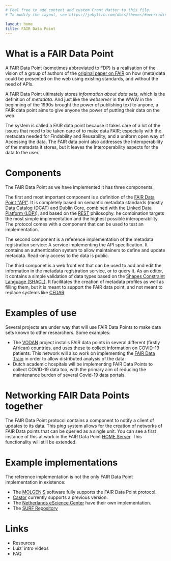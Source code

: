 ```yaml
---
# Feel free to add content and custom Front Matter to this file.
# To modify the layout, see https://jekyllrb.com/docs/themes/#overriding-theme-defaults

layout: home
title: FAIR Data Point
--- 
```

# What is a FAIR Data Point
A FAIR Data Point (sometimes abbreviated to FDP) is a realisation of the vision of a group of authors of the [original paper on FAIR](https://doi.org/10.1038/sdata.2016.18) on how (meta)data could be presented on the web using existing standards, and without the need of APIs.

A FAIR Data Point ultimately stores _information about data sets_, which is the definition of _metadata_. And just like the _webserver_ in the WWW in the beginning of the 1990s brought the power of publishing text to anyone, a FAIR data point aims to give anyone the power of putting their data on the web.

The system is called a FAIR data point because it takes care of a lot of the issues that need to be taken care of to make data FAIR; especially with the metadata needed for Findability and Reusability, and a uniform open way of Accessing the data. The FAIR data point also addresses the Interoperability of the metadata it stores, but it leaves the Interoperability aspects for the data to the user.

# Components
The FAIR Data Point as we have implemented it has three components.

The first and most important component is a definition of the [FAIR Data Point "API"](https://github.com/FAIRDataTeam/FAIRDataPoint). It is completely based on semantic metadata standards (mostly [Data Catalog (DCAT)](https://www.w3.org/TR/vocab-dcat-2/) and [Dublin Core](https://dublincore.org/), combined with the [Linked Data Platform (LDP)](https://www.w3.org/TR/ldp/)), and based on the [REST](https://en.wikipedia.org/wiki/Representational_state_transfer) philosophy. he combination targets the most simple implementation and the highest possible interoperability. The protocol comes with a component that can be used to test an implementation.

The second component is a reference implementation of the metadata registration service: A service implementing the API specification. It contains an authentication system to allow maintainers to define and update metadata. Read-only access to the data is public.

The third componet is a web front ent that can be used to add and edit the information in the metadata registration service, or to query it. As an editor, it contains a simple validation of data types based on the [Shapes Constraint Language (SHACL)](https://www.w3.org/TR/shacl/). It facilitates the creation of metadata profiles as well as filling them, but it is meant to support the FAIR data point, and not meant to replace systems like [CEDAR](https://metadatacenter.org/)

# Examples of use
Several projects are under way that will use FAIR Data Points to make data sets known to other researchers. Some examples:
* The [VODAN](https://www.vodan-totafrica.info/about-vodan) project installs FAIR data points in several different (firstly African) countries, and uses these to collect information on COVID-19 patients. This network will also work on implementing the [FAIR Data Train](https://personalhealthtrain.org/) in order to allow distributed analysis of the data.
* Dutch academic hospitals will be implementing FAIR Data Points to collect COVID-19 data too, with the primary aim of reducing the maintenance burden of several Covid-19 data portals.

# Networking FAIR Data Points together
The FAIR Data Point protocol contains a component to notify a client of updates to its data. This _ping_ system allows for the creation of networks of FAIR Data points that can be queried as a single unit. You can see a first instance of this at work in the FAIR Data Point [HOME Server](https://home.fairdatapoint.org/). This functionality will still be extended.

# Example implementations
The reference implementation is not the only FAIR Data Point implementation in existence:
* The [MOLGENIS](https://www.molgenis.org) software fully supports the FAIR Data Point protocol.
* [Castor](https://www.castoredc.com) currently supports a previous version.
* The [Netherlands eScience Center](https://www.esciencecenter.nl) have their own implementation.
* The [SURF Repository](https://repository.surfsara.nl)

<!--- DANS? And how far are we with DataVerse? -->

# Links
* Resources
* Luiz’ intro videos
* FAQ
